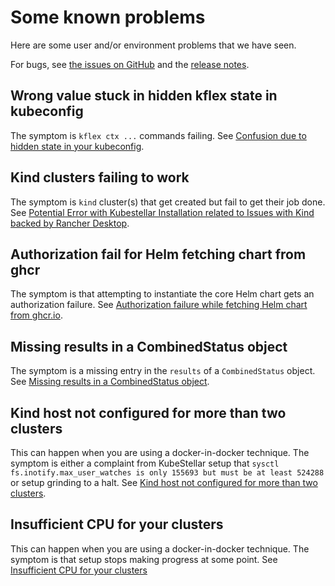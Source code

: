 # Some known problems

Here are some user and/or environment problems that we have seen.

For bugs, see [the issues on GitHub](https://github.com/kubestellar/kubestellar/issues) and the [release notes](release-notes.md).

## Wrong value stuck in hidden kflex state in kubeconfig

The symptom is `kflex ctx ...` commands failing. See [Confusion due to hidden state in your kubeconfig](knownissue-kflex-extension.md).

## Kind clusters failing to work

The symptom is `kind` cluster(s) that get created but fail to get their job done. See [Potential Error with Kubestellar Installation related to Issues with Kind backed by Rancher Desktop](knownissue-kind-config.md).

## Authorization fail for Helm fetching chart from ghcr

The symptom is that attempting to instantiate the core Helm chart gets an authorization failure. See [Authorization failure while fetching Helm chart from ghcr.io](knownissue-helm-ghcr.md).

## Missing results in a CombinedStatus object

The symptom is a missing entry in the `results` of a `CombinedStatus` object. See [Missing results in a CombinedStatus object](knownissue-collector-miss.md).

## Kind host not configured for more than two clusters

This can happen when you are using a docker-in-docker technique. The symptom is either a complaint from KubeStellar setup that `sysctl fs.inotify.max_user_watches is only 155693 but must be at least 524288` or setup grinding to a halt. See [Kind host not configured for more than two clusters](installation-errors.md).

## Insufficient CPU for your clusters

This can happen when you are using a docker-in-docker technique. The symptom is that setup stops making progress at some point. See [Insufficient CPU for your clusters](knownissue-cpu-insufficient-fort-its1.md)
